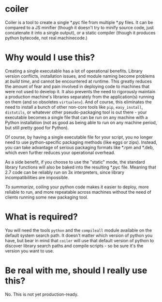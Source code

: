 coiler
====

Coiler is a tool to create a single \*.pyc file from multiple \*.py files. It can be compared to a JS minifier (though it doesn't try to minify source code, just concatenate it into a single output), or a static compiler (though it produces python bytecode, not real machinecode.)

Why would I use this?
====

Creating a single executable has a lot of operational benefits. Library version conflicts, installation issues, and module naming become problems at _build time_, and cannot be encountered at runtime. This greatly reduces the amount of fear and pain involved in deploying code to machines that were not used to develop it. It also prevents the need to rigorously maintain a production machine's libraries separately from the application(s) running on them (and so obsoletes `virtualenv`). And of course, this eliminates the need to install a bunch of other non-core tools like `pip`, `easy_install`, `distutils`, or whatever other pseudo-packaging tool is out there - your executable becomes a single file that can be run on any machine with a Python installation (not as good as being able to run on any machine period, but still pretty good for Python).

Of course, by having a single executable file for your script, you no longer need to use python-specific packaging methods (like eggs or zips). Instead, you can take advantage of serious packaging formats like \*.rpm and \*.deb, which even further reduces your operational overhead.

As a side benefit, if you choose to use the "static" mode, the standard library functions will also be baked into the resulting \*.pyc file. Meaning that 2.7 code can be reliably run on 3x interpreters, since library incompatibilities are impossible.

*To summarize*, coiling your python code makes it easier to deploy, more reliable to run, and more repeatable across machines without the need of clients running some new packaging tool.

What is required?
====

You will need the tools `python` and the `compileall` module available on the default system search path. It doesn't matter which version of python you have, but bear in mind that `coiler` will use that default version of python to discover library search paths and compile scripts - so be sure it's the version you want to use.

Be real with me, should I really use this?
====

No. This is not yet production-ready.
